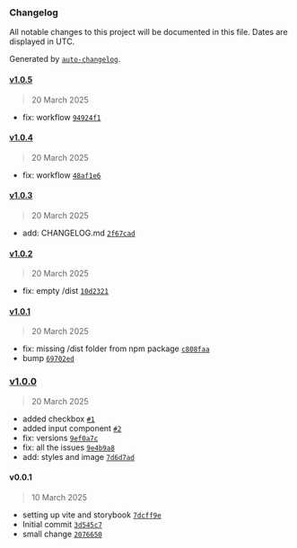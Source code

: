 ### Changelog

All notable changes to this project will be documented in this file. Dates are displayed in UTC.

Generated by [`auto-changelog`](https://github.com/CookPete/auto-changelog).

#### [v1.0.5](https://github.com/nevermined-io/ui-styles/compare/v1.0.4...v1.0.5)

> 20 March 2025

- fix: workflow [`94924f1`](https://github.com/nevermined-io/ui-styles/commit/94924f13ff055f057992d51417613332a6f6f642)

#### [v1.0.4](https://github.com/nevermined-io/ui-styles/compare/v1.0.3...v1.0.4)

> 20 March 2025

- fix: workflow [`48af1e6`](https://github.com/nevermined-io/ui-styles/commit/48af1e6459738dcd48608af2bae9aeff84c39da0)

#### [v1.0.3](https://github.com/nevermined-io/ui-styles/compare/v1.0.2...v1.0.3)

> 20 March 2025

- add: CHANGELOG.md [`2f67cad`](https://github.com/nevermined-io/ui-styles/commit/2f67cadb2bd0812ed37a3edd58b9222593f3734e)

#### [v1.0.2](https://github.com/nevermined-io/ui-styles/compare/v1.0.1...v1.0.2)

> 20 March 2025

- fix: empty /dist [`10d2321`](https://github.com/nevermined-io/ui-styles/commit/10d2321e3baadc015654e364a0521689820c988a)

#### [v1.0.1](https://github.com/nevermined-io/ui-styles/compare/v1.0.0...v1.0.1)

> 20 March 2025

- fix: missing /dist folder from npm package [`c808faa`](https://github.com/nevermined-io/ui-styles/commit/c808faa8c8874b7e6f24257190e760bdfa90e222)
- bump [`69702ed`](https://github.com/nevermined-io/ui-styles/commit/69702edd6730cc592f55b87d0d9724abce7648fd)

### [v1.0.0](https://github.com/nevermined-io/ui-styles/compare/v0.0.1...v1.0.0)

> 20 March 2025

- added checkbox [`#1`](https://github.com/nevermined-io/ui-styles/pull/1)
- added input component [`#2`](https://github.com/nevermined-io/ui-styles/pull/2)
- fix: versions [`9ef0a7c`](https://github.com/nevermined-io/ui-styles/commit/9ef0a7c72ab9031c350ad13d98b02f902fdb19fc)
- fix: all the issues [`9e4b9a8`](https://github.com/nevermined-io/ui-styles/commit/9e4b9a8c3613cbb079db847438f66dd1b9590b53)
- add: styles and image [`7d6d7ad`](https://github.com/nevermined-io/ui-styles/commit/7d6d7ad8465d9fe83d089190ed0d4dbcc503f890)

#### v0.0.1

> 10 March 2025

- setting up vite and storybook [`7dcff9e`](https://github.com/nevermined-io/ui-styles/commit/7dcff9e953cd98bfdc51f4edf68889a3c3c6ab6d)
- Initial commit [`3d545c7`](https://github.com/nevermined-io/ui-styles/commit/3d545c7147a07ec1a392795ac795b2a41f4b723a)
- small change [`2076650`](https://github.com/nevermined-io/ui-styles/commit/20766509defc63c6d9435b43f1dcf003340e82ce)

